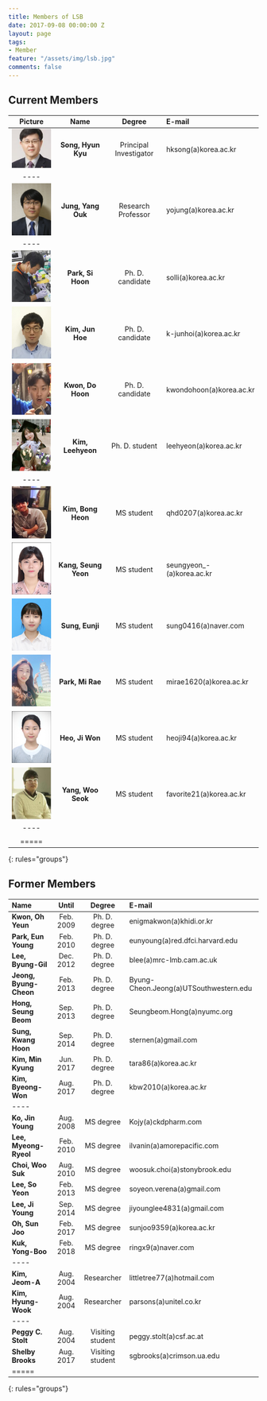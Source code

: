 ```yaml
---
title: Members of LSB
date: 2017-09-08 00:00:00 Z
layout: page
tags:
- Member
feature: "/assets/img/lsb.jpg"
comments: false
---
```


## Current Members

| Picture | Name | Degree | E-mail |
|:--------:|:-------:|:--------:|:--------|
| ![ex_screenshot](/assets/img/prof.jpg) | __Song, Hyun Kyu__ | Principal Investigator | hksong(a)korea.ac.kr |
|----
| ![ex_screenshot](/assets/img/yoj.png) | __Jung, Yang Ouk__ | Research Professor | yojung(a)korea.ac.kr |
|----
| ![ex_screenshot](/assets/img/psh.jpg) | __Park, Si Hoon__ | Ph. D. candidate | solli(a)korea.ac.kr |
| ![ex_screenshot](/assets/img/kjh.jpg) | __Kim, Jun Hoe__ | Ph. D. candidate | k-junhoi(a)korea.ac.kr |
| ![ex_screenshot](/assets/img/kdh.jpg) | __Kwon, Do Hoon__ | Ph. D. candidate | kwondohoon(a)korea.ac.kr |
| ![ex_screenshot](/assets/img/klh.jpg) | __Kim, Leehyeon__ | Ph. D. student | leehyeon(a)korea.ac.kr |
|----
| ![ex_screenshot](/assets/img/kbh.jpg) | __Kim, Bong Heon__ | MS student | qhd0207(a)korea.ac.kr |
| ![ex_screenshot](/assets/img/ksy.jpg) | __Kang, Seung Yeon__ | MS student | seungyeon_-(a)korea.ac.kr |
| ![ex_screenshot](/assets/img/sej.png) | __Sung, Eunji__ | MS student | sung0416(a)naver.com |
| ![ex_screenshot](/assets/img/pmr.jpg) | __Park, Mi Rae__ | MS student |  mirae1620(a)korea.ac.kr |
| ![ex_screenshot](/assets/img/hjw.jpg) | __Heo, Ji Won__ | MS student | heoji94(a)korea.ac.kr |
| ![ex_screenshot](/assets/img/yws.jpg) | __Yang, Woo Seok__ | MS student | favorite21(a)korea.ac.kr |
|----
| |
|=====
{: rules="groups"}

## Former Members

| Name | Until | Degree | E-mail |
|:--------|:-------:|:--------:|:--------|
| __Kwon, Oh Yeun__ | Feb. 2009 | Ph. D. degree | enigmakwon(a)khidi.or.kr |
| __Park, Eun Young__ | Feb. 2010 | Ph. D. degree | eunyoung(a)red.dfci.harvard.edu |
| __Lee, Byung-Gil__ | Dec. 2012 | Ph. D. degree | blee(a)mrc-lmb.cam.ac.uk |
| __Jeong, Byung-Cheon__ | Feb. 2013 | Ph. D. degree | Byung-Cheon.Jeong(a)UTSouthwestern.edu |
| __Hong, Seung Beom__ | Sep. 2013 | Ph. D. degree | Seungbeom.Hong(a)nyumc.org |
| __Sung, Kwang Hoon__ | Sep. 2014 | Ph. D. degree | sternen(a)gmail.com |
| __Kim, Min Kyung__ | Jun. 2017 | Ph. D. degree | tara86(a)korea.ac.kr |
| __Kim, Byeong-Won__ | Aug. 2017 | Ph. D. degree | kbw2010(a)korea.ac.kr |
|----
| __Ko, Jin Young__ | Aug. 2008 | MS degree | Kojy(a)ckdpharm.com |
| __Lee, Myeong-Ryeol__ | Feb. 2010 | MS degree | ilvanin(a)amorepacific.com |
| __Choi, Woo Suk__ | Aug. 2010 | MS degree | woosuk.choi(a)stonybrook.edu |
| __Lee, So Yeon__ | Feb. 2013 | MS degree | soyeon.verena(a)gmail.com |
| __Lee, Ji Young__ | Sep. 2014 | MS degree | jiyounglee4831(a)gmail.com |
| __Oh, Sun Joo__ | Feb. 2017 | MS degree |  sunjoo9359(a)korea.ac.kr |
| __Kuk, Yong-Boo__ | Feb. 2018 | MS degree | ringx9(a)naver.com |
|----
| __Kim, Jeom-A__ | Aug. 2004 | Researcher | littletree77(a)hotmail.com |
| __Kim, Hyung-Wook__ | Aug. 2004 | Researcher | parsons(a)unitel.co.kr |
|----
| __Peggy C. Stolt__ | Aug. 2004 | Visiting student | peggy.stolt(a)csf.ac.at |
| __Shelby Brooks__ | Aug. 2017 | Visiting student | sgbrooks(a)crimson.ua.edu |
|=====
{: rules="groups"}
